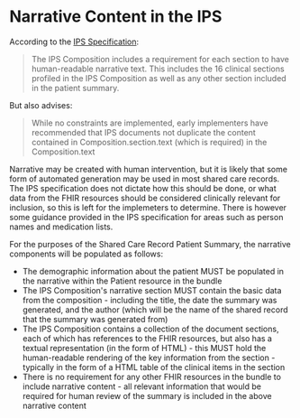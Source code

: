 # Narrative Content in the IPS

According to the [IPS Specification](https://build.fhir.org/ig/HL7/fhir-ips/Design-Conventions.html):

> The IPS Composition includes a requirement for each section to have human-readable narrative text. This includes the 16 clinical sections profiled in the IPS Composition as well as any other section included in the patient summary.

But also advises:

> While no constraints are implemented, early implementers have recommended that IPS documents not duplicate the content contained in Composition.section.text (which is required) in the Composition.text

Narrative may be created with human intervention, but it is likely that some form of automated generation may be used in most shared care records. The IPS specification does not dictate how this should be done, or what data from the FHIR resources should be considered clinically relevant for inclusion, so this is left for the implemeters to determine. There is however some guidance provided in the IPS specification for areas such as person names and medication lists.

For the purposes of the Shared Care Record Patient Summary, the narrative components will be populated as follows:

* The demographic information about the patient MUST be populated in the narrative within the Patient resource in the bundle
* The IPS Composition's narrative section MUST contain the basic data from the composition - including the title, the date the summary was generated, and the author (which will be the name of the shared record that the summary was generated from)
* The IPS Composition contains a collection of the document sections, each of which has references to the FHIR resources, but also has a textual representation (in the form of HTML) - this MUST hold the human-readable rendering of the key information from the section - typically in the form of a HTML table of the clinical items in the section
* There is no requirement for any other FHIR resources in the bundle to include narrative content - all relevant information that would be required for human review of the summary is included in the above narrative content